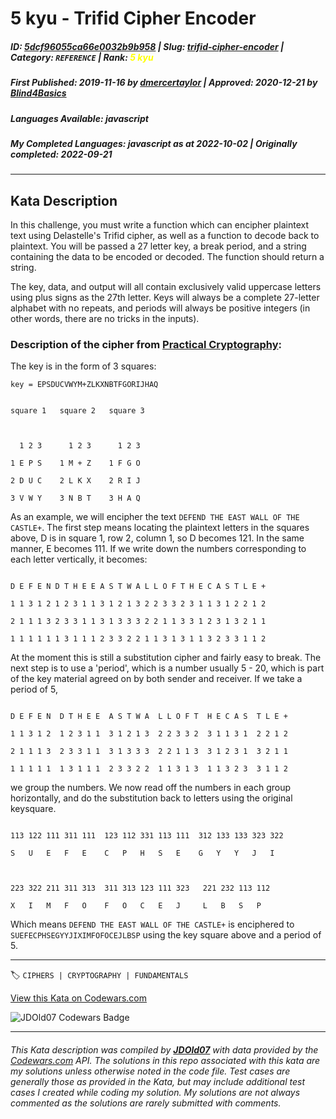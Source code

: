 # 5 kyu - Trifid Cipher Encoder

##### **ID**: [5dcf96055ca66e0032b9b958](https://www.codewars.com/kata/5dcf96055ca66e0032b9b958) | **Slug**: [trifid-cipher-encoder](https://www.codewars.com/kata/5dcf96055ca66e0032b9b958) | **Category**: `REFERENCE` | **Rank**: <span style="color:yellow">5 kyu</span>

##### **First Published**: 2019-11-16 ***by*** [dmercertaylor](https://www.codewars.com/users/dmercertaylor) | **Approved**: 2020-12-21 ***by*** [Blind4Basics](https://www.codewars.com/users/Blind4Basics)

##### **Languages Available**: javascript

##### **My Completed Languages**: javascript ***as at*** 2022-10-02 | **Originally completed**: 2022-09-21

---

## Kata Description


In this challenge, you must write a function which can encipher plaintext text using Delastelle's Trifid cipher, as well as a function to decode back to plaintext. You will be passed a 27 letter key, a break period, and a string containing the data to be encoded or decoded. The function should return a string.



The key, data, and output will all contain exclusively valid uppercase letters using plus signs as the 27th letter. Keys will always be a complete 27-letter alphabet with no repeats, and periods will always be positive integers (in other words, there are no tricks in the inputs).



### Description of the cipher from [Practical Cryptography](http://practicalcryptography.com/ciphers/trifid-cipher/):



The key is in the form of 3 squares:



`key = EPSDUCVWYM+ZLKXNBTFGORIJHAQ`

```                                 

square 1   square 2   square 3   

                                 

  1 2 3      1 2 3      1 2 3    

1 E P S    1 M + Z    1 F G O    

2 D U C    2 L K X    2 R I J    

3 V W Y    3 N B T    3 H A Q    

```

As an example, we will encipher the text `DEFEND THE EAST WALL OF THE CASTLE+`. The first step means locating the plaintext letters in the squares above, D is in square 1, row 2, column 1, so D becomes 121. In the same manner, E becomes 111. If we write down the numbers corresponding to each letter vertically, it becomes:

```

D E F E N D T H E E A S T W A L L O F T H E C A S T L E +

1 1 3 1 2 1 2 3 1 1 3 1 2 1 3 2 2 3 3 2 3 1 1 3 1 2 2 1 2

2 1 1 1 3 2 3 3 1 1 3 1 3 3 3 2 2 1 1 3 3 1 2 3 1 3 2 1 1

1 1 1 1 1 1 3 1 1 1 2 3 3 2 2 1 1 3 1 3 1 1 3 2 3 3 1 1 2

```

At the moment this is still a substitution cipher and fairly easy to break. The next step is to use a 'period', which is a number usually 5 - 20, which is part of the key material agreed on by both sender and receiver. If we take a period of 5,

```

D E F E N  D T H E E  A S T W A  L L O F T  H E C A S  T L E +

1 1 3 1 2  1 2 3 1 1  3 1 2 1 3  2 2 3 3 2  3 1 1 3 1  2 2 1 2

2 1 1 1 3  2 3 3 1 1  3 1 3 3 3  2 2 1 1 3  3 1 2 3 1  3 2 1 1 

1 1 1 1 1  1 3 1 1 1  2 3 3 2 2  1 1 3 1 3  1 1 3 2 3  3 1 1 2

```

we group the numbers. We now read off the numbers in each group horizontally, and do the substitution back to letters using the original keysquare.

```

113 122 111 311 111  123 112 331 113 111  312 133 133 323 322

S   U   E   F   E    C   P   H   S   E    G   Y   Y   J   I   



223 322 211 311 313  311 313 123 111 323   221 232 113 112

X   I   M   F   O    F   O   C   E   J     L   B   S   P

```

Which means `DEFEND THE EAST WALL OF THE CASTLE+` is enciphered to `SUEFECPHSEGYYJIXIMFOFOCEJLBSP` using the key square above and a period of 5.

---


🏷 `CIPHERS | CRYPTOGRAPHY | FUNDAMENTALS`


[View this Kata on Codewars.com](https://www.codewars.com/kata/5dcf96055ca66e0032b9b958)

![](https://www.codewars.com/users/jdold07/badges/large "JDOld07 Codewars Badge")

---

###### *This Kata description was compiled by [**JDOld07**](https://tpstech.dev) with data provided by the [Codewars.com](https://www.codewars.com) API.  The solutions in this repo associated with this kata are my solutions unless otherwise noted in the code file.  Test cases are generally those as provided in the Kata, but may include additional test cases I created while coding my solution.  My solutions are not always commented as the solutions are rarely submitted with comments.*
